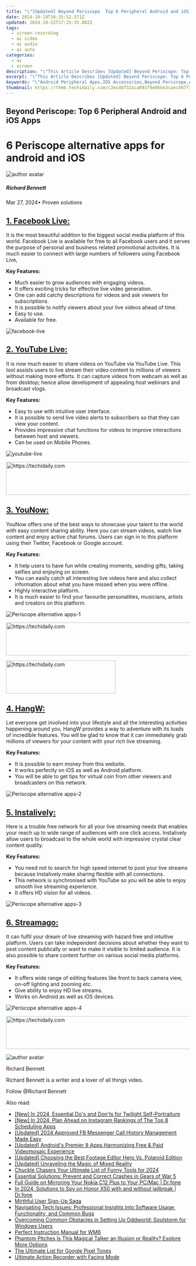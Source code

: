 ```yaml
---
title: "\"[Updated] Beyond Periscope  Top 6 Peripheral Android and iOS Apps\""
date: 2024-10-19T16:35:52.571Z
updated: 2024-10-22T17:25:35.082Z
tags: 
  - screen-recording
  - ai video
  - ai audio
  - ai auto
categories: 
  - ai
  - screen
description: "\"This Article Describes [Updated] Beyond Periscope: Top 6 Peripheral Android and iOS Apps\""
excerpt: "\"This Article Describes [Updated] Beyond Periscope: Top 6 Peripheral Android and iOS Apps\""
keywords: "\"Android Peripheral Apps,IOS Accessories,Beyond Periscope,Android Device Extras,IOS Docking Tools,Peripheral Development,Mobile Add-Ons Guide\""
thumbnail: https://thmb.techidaily.com/c3ecdd732aca091f9e06be3caec567f3fcd17c056bf2dd14982465e8c7b5b6a1.jpg
---
```


## Beyond Periscope: Top 6 Peripheral Android and iOS Apps

# 6 Periscope alternative apps for android and iOS

![author avatar](https://images.wondershare.com/filmora/article-images/richard-bennett.jpg)

##### Richard Bennett

 Mar 27, 2024• Proven solutions

[](https://live.fb.com/)

## [1\. Facebook Live:](https://live.fb.com/)

It is the most beautiful addition to the biggest social media platform of this world. Facebook Live is available for free to all Facebook users and it serves the purpose of personal and business related promotional activities. It is much easier to connect with large numbers of followers using Facebook Live,

**Key Features:**

* Much easier to grow audiences with engaging videos.
* It offers exciting tricks for effective live video generation.
* One can add catchy descriptions for videos and ask viewers for subscriptions.
* It is possible to notify viewers about your live videos ahead of time.
* Easy to use.
* Available for free.

![facebook-live ](https://images.wondershare.com/filmora/article-images/facebook-live.jpg)

[](https://www.youtube.com/channel/UC4R8DWoMoI7CAwX8%5FLjQHig)

## [2\. YouTube Live:](https://www.youtube.com/channel/UC4R8DWoMoI7CAwX8%5FLjQHig)

It is now much easier to share videos on YouTube via YouTube Live. This tool assists users to live stream their video content to millions of viewers without making more efforts. It can capture videos from webcam as well as from desktop; hence allow development of appealing host webinars and broadcast vlogs.

**Key Features:**

* Easy to use with intuitive user interface.
* It is possible to send live video alerts to subscribers so that they can view your content.
* Provides impressive chat functions for videos to improve interactions between host and viewers.
* Can be used on Mobile Phones.

![youtube-live ](https://images.wondershare.com/filmora/article-images/youtube-live.jpg)

[](https://www.younow.com/)

<!-- affiliate ads begin -->
<a href="https://appsumo.8odi.net/c/5597632/2137412/7443" target="_top" id="2137412">
  <img src="//a.impactradius-go.com/display-ad/7443-2137412" border="0" alt="https://techidaily.com" width="728" height="90"/>
</a>
<img height="0" width="0" src="https://appsumo.8odi.net/i/5597632/2137412/7443" style="position:absolute;visibility:hidden;" border="0" />
<!-- affiliate ads end -->

## [3\. YouNow:](https://www.younow.com/)

YouNow offers one of the best ways to showcase your talent to the world with easy content sharing ability. Here you can stream videos, watch live content and enjoy active chat forums. Users can sign in to this platform using their Twitter, Facebook or Google account.

**Key Features:**

* It help users to have fun while creating moments, sending gifts, taking selfies and enjoying on screen.
* You can easily catch all interesting live videos here and also collect information about what you have missed when you were offline.
* Highly interactive platform.
* It is much easier to find your favourite personalities, musicians, artists and creators on this platform.

![Periscope alternative apps-1 ](https://images.wondershare.com/filmora/article-images/periscope-alternative-apps-1.jpg)

<!-- affiliate ads begin -->
<a href="https://coinrule.sjv.io/c/5597632/1958378/18409" target="_top" id="1958378">
  <img src="//a.impactradius-go.com/display-ad/18409-1958378" border="0" alt="https://techidaily.com" width="728" height="90"/>
</a>
<img height="0" width="0" src="https://coinrule.sjv.io/i/5597632/1958378/18409" style="position:absolute;visibility:hidden;" border="0" />
<!-- affiliate ads end -->

[](https://www.hangwith.com/)

<!-- affiliate ads begin -->
<a href="https://aligracehair.sjv.io/c/5597632/1880927/19272" target="_top" id="1880927">
  <img src="//a.impactradius-go.com/display-ad/19272-1880927" border="0" alt="https://techidaily.com" width="300" height="90"/>
</a>
<img height="0" width="0" src="https://aligracehair.sjv.io/i/5597632/1880927/19272" style="position:absolute;visibility:hidden;" border="0" />
<!-- affiliate ads end -->

## [4\. HangW:](https://www.hangwith.com/)

Let everyone get involved into your lifestyle and all the interesting activities happening around you. HangW provides a way to adventure with its loads of incredible features. You will be glad to know that it can immediately grab millions of viewers for your content with your rich live streaming.

**Key Features:**

* It is possible to earn money from this website.
* It works perfectly on iOS as well as Android platform.
* You will be able to get tips for virtual coin from other viewers and broadcasters on this network.

![Periscope alternative apps-2 ](https://images.wondershare.com/filmora/article-images/periscope-alternative-apps-2.jpg)

[](http://www.instalively.com/)

## [5\. Instalively:](http://www.instalively.com/)

Here is a trouble free network for all your live streaming needs that enables your reach up to wide range of audiences with one click access. Instalively allow users to broadcast to the whole world with impressive crystal clear content quality.

**Key Features:**

* You need not to search for high speed internet to post your live streams because Instalively make sharing flexible with all connections.
* This network is synchronised with YouTube so you will be able to enjoy smooth live streaming experience.
* It offers HD vision for all videos.

![Periscope alternative apps-3 ](https://images.wondershare.com/filmora/article-images/periscope-alternative-apps-3.jpg)

[](http://www.streamago.com/)

## [6\. Streamago:](http://www.streamago.com/)

It can fulfil your dream of live streaming with hazard free and intuitive platform. Users can take independent decisions about whether they want to post content publically or want to make it visible to limited audience. It is also possible to share content further on various social media platforms.

**Key Features:**

* It offers wide range of editing features like front to back camera view, on-off lighting and zooming etc.
* Give ability to enjoy HD live streams.
* Works on Android as well as iOS devices.

![ Periscope alternative apps-4](https://images.wondershare.com/filmora/article-images/periscope-alternative-apps-4.jpg)

<!-- affiliate ads begin -->
<a href="https://bluettide.pxf.io/c/5597632/2141683/17092" target="_top" id="2141683">
  <img src="//a.impactradius-go.com/display-ad/17092-2141683" border="0" alt="https://techidaily.com" width="728" height="90"/>
</a>
<img height="0" width="0" src="https://bluettide.pxf.io/i/5597632/2141683/17092" style="position:absolute;visibility:hidden;" border="0" />
<!-- affiliate ads end -->

![author avatar](https://images.wondershare.com/filmora/article-images/richard-bennett.jpg)

Richard Bennett

Richard Bennett is a writer and a lover of all things video.

Follow @Richard Bennett

<ins class="adsbygoogle"
      style="display:block"
      data-ad-client="ca-pub-7571918770474297"
      data-ad-slot="8358498916"
      data-ad-format="auto"
      data-full-width-responsive="true"></ins>

<span class="atpl-alsoreadstyle">Also read:</span>
<div><ul>
<li><a href="https://screen-sharing-recording.techidaily.com/new-in-2024-essential-dos-and-donts-for-twilight-self-portraiture/"><u>[New] In 2024, Essential Do's and Don'ts for Twilight Self-Portraiture</u></a></li>
<li><a href="https://instagram-videos.techidaily.com/new-in-2024-plan-ahead-on-instagram-rankings-of-the-top-8-scheduling-apps/"><u>[New] In 2024, Plan Ahead on Instagram Rankings of The Top 8 Scheduling Apps</u></a></li>
<li><a href="https://on-screen-recording.techidaily.com/updated-2024-approved-fb-messenger-call-history-management-made-easy/"><u>[Updated] 2024 Approved FB Messenger Call History Management Made Easy</u></a></li>
<li><a href="https://extra-resources.techidaily.com/updated-androids-premier-8-apps-harmonizing-free-and-paid-videomosaic-experience/"><u>[Updated] Android's Premier 8 Apps Harmonizing Free & Paid Videomosaic Experience</u></a></li>
<li><a href="https://extra-resources.techidaily.com/updated-choosing-the-best-footage-editor-hero-vs-polaroid-edition/"><u>[Updated] Choosing the Best Footage Editor Hero Vs. Polaroid Edition</u></a></li>
<li><a href="https://some-approaches.techidaily.com/updated-unraveling-the-magic-of-mixed-reality/"><u>[Updated] Unraveling the Magic of Mixed Reality</u></a></li>
<li><a href="https://extra-resources.techidaily.com/chuckle-chasers-your-ultimate-list-of-funny-tools-for-2024/"><u>Chuckle Chasers Your Ultimate List of Funny Tools for 2024</u></a></li>
<li><a href="https://win-solutions.techidaily.com/essential-solutions-prevent-and-correct-crashes-in-gears-of-war-5/"><u>Essential Solutions: Prevent and Correct Crashes in Gears of War 5</u></a></li>
<li><a href="https://screen-mirror.techidaily.com/full-guide-on-mirroring-your-nokia-c12-plus-to-your-pcmac-drfone-by-drfone-android/"><u>Full Guide on Mirroring Your Nokia C12 Plus to Your PC/Mac | Dr.fone</u></a></li>
<li><a href="https://android-location-track.techidaily.com/in-2024-solutions-to-spy-on-honor-x50-with-and-without-jailbreak-drfone-by-drfone-virtual-android/"><u>In 2024, Solutions to Spy on Honor X50 with and without jailbreak | Dr.fone</u></a></li>
<li><a href="https://extra-resources.techidaily.com/mirthful-user-sign-up-saga/"><u>Mirthful User Sign-Up Saga</u></a></li>
<li><a href="https://video-content-creator.techidaily.com/navigating-tech-issues-professional-insights-into-software-usage-functionality-and-common-bugs/"><u>Navigating Tech Issues: Professional Insights Into Software Usage, Functionality, and Common Bugs</u></a></li>
<li><a href="https://win-howtos.techidaily.com/overcoming-common-obstacles-in-setting-up-oddworld-soulstorm-for-windows-users/"><u>Overcoming Common Obstacles in Setting Up Oddworld: Soulstorm for Windows Users</u></a></li>
<li><a href="https://extra-resources.techidaily.com/perfect-instruction-manual-for-wm6/"><u>Perfect Instruction Manual for WM6</u></a></li>
<li><a href="https://extra-resources.techidaily.com/phantom-pitches-is-this-magical-talker-an-illusion-or-reality-explore-more-options/"><u>Phantom Pitches Is This Magical Talker an Illusion or Reality? Explore More Options</u></a></li>
<li><a href="https://extra-resources.techidaily.com/the-ultimate-list-for-google-pixel-tones/"><u>The Ultimate List for Google Pixel Tones</u></a></li>
<li><a href="https://extra-resources.techidaily.com/ultimate-action-recorder-with-facing-mode/"><u>Ultimate Action Recorder with Facing Mode</u></a></li>
</ul></div>

